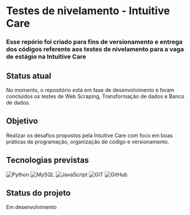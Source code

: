 # Testes de nivelamento - Intuitive Care
### Esse repório foi criado para fins de versionamento e entrega dos códigos referente aos testes de nivelamento para a vaga de estágio na Intuitive Care

## Status atual

No momento, o repositório está em fase de desenvolvimento e foram concluídos os testes de Web Scraping, Transformação de dados e Banco de dados.

## Objetivo

Realizar os desafios propostos pela Intuitive Care com foco em boas práticas de programação, organização de código e versionamento.

## Tecnologias previstas

![Python](https://img.shields.io/badge/Python-FFD43B?style=for-the-badge&logo=python&logoColor=blue)
![MySQL](https://img.shields.io/badge/MySQL-005C84?style=for-the-badge&logo=mysql&logoColor=white)
![JavaScript](https://img.shields.io/badge/JavaScript-323330?style=for-the-badge&logo=javascript&logoColor=F7DF1E)
![GIT](https://img.shields.io/badge/GIT-E44C30?style=for-the-badge&logo=git&logoColor=white)
![GitHub](https://img.shields.io/badge/GitHub-100000?style=for-the-badge&logo=github&logoColor=white)

## Status do projeto

Em desenvolvimento